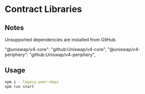 # Contract Libraries

## Notes

Unsupported dependencies are installed from GitHub.

"@uniswap/v4-core": "github:Uniswap/v4-core",
"@uniswap/v4-periphery": "github:Uniswap/v4-periphery",

## Usage
```bash
npm i --legacy-peer-deps
npm run start
```
